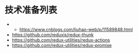 # 技术准备列表

* - https://www.cnblogs.com/liuhao-web/p/11589848.html
* https://github.com/reduxjs/redux-thunk
* https://github.com/redux-utilities/redux-actions
* https://github.com/redux-utilities/redux-promise
